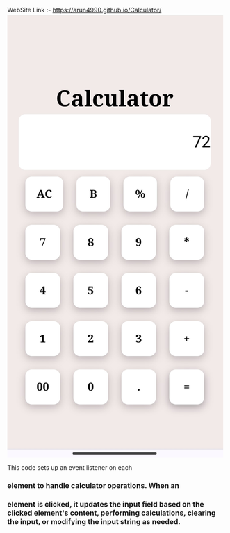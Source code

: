 WebSite Link :- https://arun4990.github.io/Calculator/
<img src="output.jpg" alt="this is Output" align="center"/>
<p>This code sets up an event listener on each <h3> element to handle calculator operations. When an <h3> element is clicked, it updates the input field based on the clicked element's content, performing calculations, clearing the input, or modifying the input string as needed.</p>
